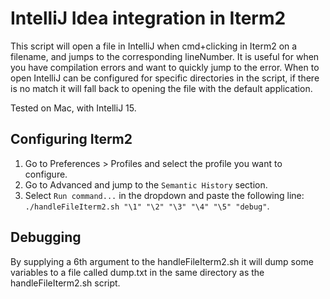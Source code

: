 # IntelliJ Idea integration in Iterm2

This script will open a file in IntelliJ when cmd+clicking in Iterm2 on a filename, and jumps to the corresponding lineNumber.
It is useful for when you have compilation errors and want to quickly jump to the error.
When to open IntelliJ can be configured for specific directories in the script, if there is no match it will fall back to opening the file with the default application.

Tested on Mac, with IntelliJ 15.

## Configuring Iterm2

1. Go to Preferences > Profiles and select the profile you want to configure.
2. Go to Advanced and jump to the `Semantic History` section.
3. Select `Run command...` in the dropdown and paste the following line: `./handleFileIterm2.sh "\1" "\2" "\3" "\4" "\5" "debug"`.

## Debugging
By supplying a 6th argument to the handleFileIterm2.sh it will dump some variables to a file called dump.txt in the same directory as the handleFileIterm2.sh script.
